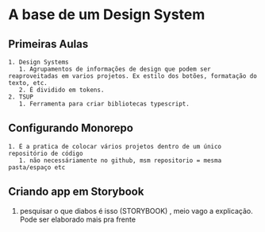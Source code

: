 # A base de um Design System

## Primeiras Aulas
    1. Design Systems
       1. Agrupamentos de informações de design que podem ser reaproveitadas em varios projetos. Ex estilo dos botões, formatação do texto, etc.
       2. É dividido em tokens.
    2. TSUP
       1. Ferramenta para criar bibliotecas typescript.

## Configurando Monorepo
    1. É a pratica de colocar vários projetos dentro de um único repositório de código
       1. não necessáriamente no github, msm repositorio = mesma pasta/espaço etc

## Criando app em Storybook
   1. pesquisar o que diabos é isso (STORYBOOK) , meio vago a explicação. Pode ser elaborado mais pra frente